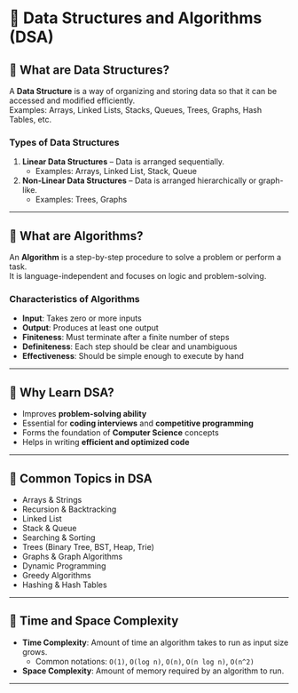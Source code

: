 # 📘 Data Structures and Algorithms (DSA)

## 🔹 What are Data Structures?
A **Data Structure** is a way of organizing and storing data so that it can be accessed and modified efficiently.  
Examples: Arrays, Linked Lists, Stacks, Queues, Trees, Graphs, Hash Tables, etc.

### Types of Data Structures
1. **Linear Data Structures** – Data is arranged sequentially.  
   - Examples: Arrays, Linked List, Stack, Queue  
2. **Non-Linear Data Structures** – Data is arranged hierarchically or graph-like.  
   - Examples: Trees, Graphs

---

## 🔹 What are Algorithms?
An **Algorithm** is a step-by-step procedure to solve a problem or perform a task.  
It is language-independent and focuses on logic and problem-solving.

### Characteristics of Algorithms
- **Input**: Takes zero or more inputs  
- **Output**: Produces at least one output  
- **Finiteness**: Must terminate after a finite number of steps  
- **Definiteness**: Each step should be clear and unambiguous  
- **Effectiveness**: Should be simple enough to execute by hand  

---

## 🔹 Why Learn DSA?
- Improves **problem-solving ability**  
- Essential for **coding interviews** and **competitive programming**  
- Forms the foundation of **Computer Science** concepts  
- Helps in writing **efficient and optimized code**  

---

## 🔹 Common Topics in DSA
- Arrays & Strings  
- Recursion & Backtracking  
- Linked List  
- Stack & Queue  
- Searching & Sorting  
- Trees (Binary Tree, BST, Heap, Trie)  
- Graphs & Graph Algorithms  
- Dynamic Programming  
- Greedy Algorithms  
- Hashing & Hash Tables  

---

## 🔹 Time and Space Complexity
- **Time Complexity**: Amount of time an algorithm takes to run as input size grows.  
  - Common notations: `O(1)`, `O(log n)`, `O(n)`, `O(n log n)`, `O(n^2)`  
- **Space Complexity**: Amount of memory required by an algorithm to run.  

---

